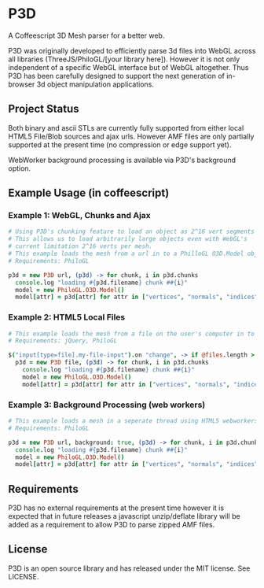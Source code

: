 P3D
====

A Coffeescript 3D Mesh parser for a better web.

P3D was originally developed to efficiently parse 3d files into WebGL across all libraries (ThreeJS/PhiloGL/[your library here]). However it is not only independent of a specific WebGL interface but of WebGL altogether. Thus P3D has been carefully designed to support the next generation of in-browser 3d object manipulation applications.


Project Status
---------------

Both binary and ascii STLs are currently fully supported from either local HTML5 File/Blob sources and ajax urls. However AMF files are only partially supported at the present time (no compression or edge support yet).

WebWorker background processing is available via P3D's background option.


Example Usage (in coffeescript)
--------------------------------

### Example 1: WebGL, Chunks and Ajax

```coffeescript
# Using P3D's chunking feature to load an object as 2^16 vert segments
# This allows us to load arbitrarily large objects even with WebGL's
# current limitation 2^16 verts per mesh.
# This example loads the mesh from a url in to a PhilloGL O3D.Model object.
# Requirements: PhiloGL

p3d = new P3D url, (p3d) -> for chunk, i in p3d.chunks
  console.log "loading #{p3d.filename} chunk ##{i}"
  model = new PhiloGL.O3D.Model()
  model[attr] = p3d[attr] for attr in ["vertices", "normals", "indices"]
```


### Example 2: HTML5 Local Files

```coffeescript
# This example loads the mesh from a file on the user's computer in to a PhilloGL O3D.Model object.
# Requirements: jQuery, PhiloGL

$("input[type=file].my-file-input").on "change", -> if @files.length > 0
  p3d = new P3D file, (p3d) -> for chunk, i in p3d.chunks
    console.log "loading #{p3d.filename} chunk ##{i}"
    model = new PhiloGL.O3D.Model()
    model[attr] = p3d[attr] for attr in ["vertices", "normals", "indices"]
```


### Example 3: Background Processing (web workers)

```coffeescript
# This example loads a mesh in a seperate thread using HTML5 webworkers and transferable objects
# Requirements: PhiloGL

p3d = new P3D url, background: true, (p3d) -> for chunk, i in p3d.chunks
  console.log "loading #{p3d.filename} chunk ##{i}"
  model = new PhiloGL.O3D.Model()
  model[attr] = p3d[attr] for attr in ["vertices", "normals", "indices"]
```

Requirements
-------------

P3D has no external requirements at the present time however it is expected that in future releases a javascript unzip/deflate library will be added as a requirement to allow P3D to parse zipped AMF files.


License
--------

P3D is an open source library and has released under the MIT license. See LICENSE.

